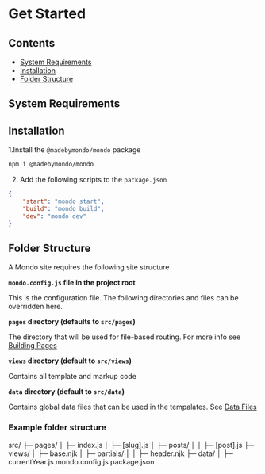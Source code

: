 # Get Started

## Contents

-   [System Requirements](#system-requirements)
-   [Installation](#installation)
-   [Folder Structure](#folder-structure)

## System Requirements

## Installation

1.Install the `@madebymondo/mondo` package

```sh
npm i @madebymondo/mondo
```

2. Add the following scripts to the `package.json`

```json
{
    "start": "mondo start",
    "build": "mondo build",
    "dev": "mondo dev"
}
```

## Folder Structure

A Mondo site requires the following site structure

**`mondo.config.js` file in the project root**

This is the configuration file. The following directories and files can be overridden here.

**`pages` directory (defaults to `src/pages`)**

The directory that will be used for file-based routing. For more info see [Building Pages](./building-pages.md)

**`views` directory (default to `src/views`)**

Contains all template and markup code

**`data` directory (default to `src/data`)**

Contains global data files that can be used in the tempalates. See [Data Files](./data-files.md)

### Example folder structure

src/
├─ pages/
│ ├─ index.js
│ ├─ [slug].js
│ ├─ posts/
│ │ ├─ [post].js
├─ views/
│ ├─ base.njk
│ ├─ partials/
│ │ ├─ header.njk
├─ data/
│ ├─ currentYear.js
mondo.config.js
package.json
